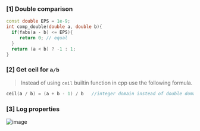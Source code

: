 ### [1] Double comparison

```cpp
const double EPS = 1e-9;
int comp_double(double a, double b){
  if(fabs(a - b) <= EPS){
     return 0; // equal
  }
  return (a < b) ? -1 : 1; 
}
```

### [2] Get ceil for `a/b`
> Instead of using `ceil` builtin function in cpp use the following formula.
```cpp
ceil(a / b) = (a + b - 1) / b   //integer domain instead of double domain
```

### [3] Log properties

<p algin="center">

![image](https://user-images.githubusercontent.com/40190772/87732662-edcbc900-c7cd-11ea-820c-41561f65ec2d.png)

</p>
